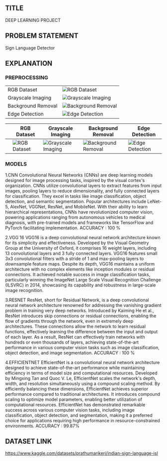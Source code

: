## TITLE
DEEP LEARNING PROJECT
## PROBLEM STATEMENT
Sign Language Detector
## EXPLANATION
### PREPROCESSING
|                |                                                                                                     |
|----------------|-----------------------------------------------------------------------------------------------------|
| RGB Dataset    | ![RGB Dataset](https://github.com/siyagampawar/Sign-Language-Detector/blob/assets/115725393/3bed6f21-69e7-4d14-b217-f193cc9e99d9) |
| Grayscale Imaging | ![Grayscale Imaging](https://github.com/siyagampawar/Sign-Language-Detector/blob/assets/115725393/d5d5625e-7c87-4683-8746-8ded011ab896) |
| Background Removal | ![Background Removal](https://github.com/siyagampawar/Sign-Language-Detector/blob/assets/115725393/6db68539-e9d7-4f7c-87f7-d61683e951d9) |
| Edge Detection | ![Edge Detection](https://github.com/siyagampawar/Sign-Language-Detector/blob/assets/115725393/566d5c21-70ea-4b9d-b691-4c7dcbdccc4f) |


|     | RGB Dataset                          | Grayscale Imaging                   | Background Removal                  | Edge Detection                      |
|-----|--------------------------------------|-------------------------------------|------------------------------------|-------------------------------------|
|     | ![RGB Dataset](https://github.com/siyagampawar/Sign-Language-Detector/blob/assets/115725393/3bed6f21-69e7-4d14-b217-f193cc9e99d9) | ![Grayscale Imaging](https://github.com/siyagampawar/Sign-Language-Detector/blob/assets/115725393/d5d5625e-7c87-4683-8746-8ded011ab896) | ![Background Removal](https://github.com/siyagampawar/Sign-Language-Detector/blob/assets/115725393/6db68539-e9d7-4f7c-87f7-d61683e951d9) | ![Edge Detection](https://github.com/siyagampawar/Sign-Language-Detector/blob/assets/115725393/566d5c21-70ea-4b9d-b691-4c7dcbdccc4f) |


### MODELS

1.CNN
Convolutional Neural Networks (CNNs) are deep learning models designed for image processing tasks, inspired by the visual cortex's organization. CNNs utilize convolutional layers to extract features from input images, pooling layers to reduce dimensionality, and fully connected layers for classification. They excel in tasks like image classification, object detection, and semantic segmentation. Popular architectures include LeNet-5, AlexNet, VGGNet, ResNet, and MobileNet. With their ability to learn hierarchical representations, CNNs have revolutionized computer vision, powering applications ranging from autonomous vehicles to medical diagnosis, with pre-trained models and frameworks like TensorFlow and PyTorch facilitating implementation.
ACCURACY : 100 %

2.VGG 16
VGG16 is a deep convolutional neural network architecture known for its simplicity and effectiveness. Developed by the Visual Geometry Group at the University of Oxford, it comprises 16 weight layers, including 13 convolutional layers and 3 fully connected layers. VGG16 features small 3x3 convolutional filters with a stride of 1 and max-pooling layers to downsample feature maps. Despite its depth, VGG16 maintains a uniform architecture with no complex elements like inception modules or residual connections. It achieved notable success in image classification tasks, particularly winning the ImageNet Large Scale Visual Recognition Challenge (ILSVRC) in 2014, showcasing its capability and robustness in large-scale image recognition.

3.RESNET
ResNet, short for Residual Network, is a deep convolutional neural network architecture renowned for addressing the vanishing gradient problem in training very deep networks. Introduced by Kaiming He et al., ResNet introduces skip connections or residual connections, enabling the flow of gradients through the network, even in extremely deep architectures. These connections allow the network to learn residual functions, effectively learning the difference between the input and output of each layer. As a result, ResNet can effectively train networks with hundreds or even thousands of layers, achieving state-of-the-art performance in various computer vision tasks such as image classification, object detection, and image segmentation.
ACCURACY : 100 %

4.EFFICIENTNET
EfficientNet is a convolutional neural network architecture designed to achieve state-of-the-art performance while maintaining efficiency in terms of model size and computational resources. Developed by Mingxing Tan and Quoc V. Le, EfficientNet scales the network's depth, width, and resolution simultaneously using a compound scaling method. By efficiently balancing these dimensions, EfficientNet achieves superior performance compared to traditional architectures. It introduces compound scaling to optimize model parameters, enabling better utilization of computational resources. EfficientNet has demonstrated remarkable success across various computer vision tasks, including image classification, object detection, and segmentation, making it a preferred choice for applications requiring high performance in resource-constrained environments.
ACCURACY : 99.87%


## DATASET LINK
https://www.kaggle.com/datasets/prathumarikeri/indian-sign-language-isl



